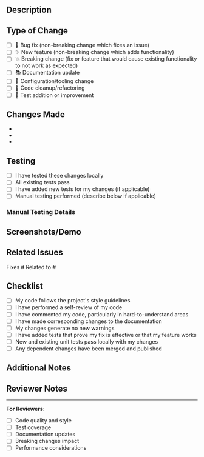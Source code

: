 ## Description

<!-- Provide a brief description of the changes in this PR -->

## Type of Change

<!-- Mark the relevant option with an "x" -->

- [ ] 🐛 Bug fix (non-breaking change which fixes an issue)
- [ ] ✨ New feature (non-breaking change which adds functionality)
- [ ] 💥 Breaking change (fix or feature that would cause existing functionality to not work as expected)
- [ ] 📚 Documentation update
- [ ] 🔧 Configuration/tooling change
- [ ] 🧹 Code cleanup/refactoring
- [ ] 🧪 Test addition or improvement

## Changes Made

<!-- List the main changes made in this PR -->

- 
- 
- 

## Testing

<!-- Describe how you tested these changes -->

- [ ] I have tested these changes locally
- [ ] All existing tests pass
- [ ] I have added new tests for my changes (if applicable)
- [ ] Manual testing performed (describe below if applicable)

### Manual Testing Details
<!-- If manual testing was performed, describe the steps -->

## Screenshots/Demo

<!-- If applicable, add screenshots or demo links to help explain your changes -->

## Related Issues

<!-- Link any related issues using keywords like "Fixes #123" or "Closes #456" -->

Fixes #
Related to #

## Checklist

<!-- Mark completed items with an "x" -->

- [ ] My code follows the project's style guidelines
- [ ] I have performed a self-review of my code
- [ ] I have commented my code, particularly in hard-to-understand areas
- [ ] I have made corresponding changes to the documentation
- [ ] My changes generate no new warnings
- [ ] I have added tests that prove my fix is effective or that my feature works
- [ ] New and existing unit tests pass locally with my changes
- [ ] Any dependent changes have been merged and published

## Additional Notes

<!-- Add any additional notes, concerns, or context for reviewers -->

## Reviewer Notes

<!-- Optional: Add specific notes for reviewers or areas that need special attention -->

---

**For Reviewers:**
- [ ] Code quality and style
- [ ] Test coverage
- [ ] Documentation updates
- [ ] Breaking changes impact
- [ ] Performance considerations
